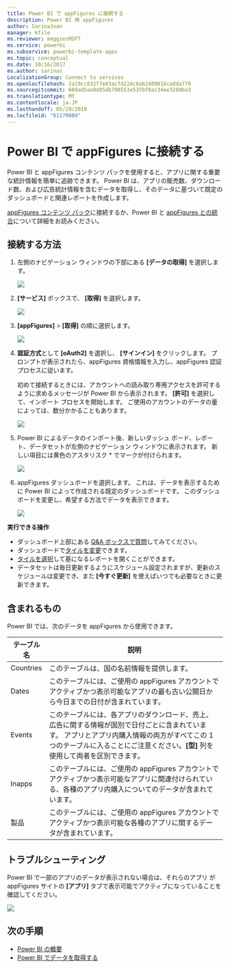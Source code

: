 ```yaml
---
title: Power BI で appFigures に接続する
description: Power BI 用 appFigures
author: SarinaJoan
manager: kfile
ms.reviewer: maggiesMSFT
ms.service: powerbi
ms.subservice: powerbi-template-apps
ms.topic: conceptual
ms.date: 10/16/2017
ms.author: sarinas
LocalizationGroup: Connect to services
ms.openlocfilehash: 2a19cc832f7e03acfd224c6ab2409016ce8da770
ms.sourcegitcommit: 60dad5aa0d85db790553e537bf8ac34ee3289ba3
ms.translationtype: MT
ms.contentlocale: ja-JP
ms.lasthandoff: 05/29/2019
ms.locfileid: "61179809"
---
```

# <a name="connect-to-appfigures-with-power-bi"></a>Power BI で appFigures に接続する
Power BI と appFigures コンテンツ パックを使用すると、アプリに関する重要な統計情報を簡単に追跡できます。 Power BI は、アプリの販売数、ダウンロード数、および広告統計情報を含むデータを取得し、そのデータに基づいて既定のダッシュボードと関連レポートを作成します。

[appFigures コンテンツ パック](https://app.powerbi.com/getdata/services/appfigures)に接続するか、Power BI と [appFigures との統合](https://powerbi.microsoft.com/integrations/appfigures)について詳細をお読みください。

## <a name="how-to-connect"></a>接続する方法
1. 左側のナビゲーション ウィンドウの下部にある **[データの取得]** を選択します。
   
   ![](media/service-connect-to-appfigures/pbi_getdata.png)
2. **[サービス]** ボックスで、 **[取得]** を選択します。
   
   ![](media/service-connect-to-appfigures/pbi_getservices.png)
3. **[appFigures]** \> **[取得]** の順に選択します。
   
   ![](media/service-connect-to-appfigures/appfigures.png)
4. **認証方式**として **[oAuth2]** を選択し、 **[サインイン]** をクリックします。 プロンプトが表示されたら、appFigures 資格情報を入力し、appFigures 認証プロセスに従います。
   
   初めて接続するときには、アカウントへの読み取り専用アクセスを許可するように求めるメッセージが Power BI から表示されます。 **[許可]** を選択して、インポート プロセスを開始します。 ご使用のアカウントのデータの量によっては、数分かかることもあります。
   
   ![](media/service-connect-to-appfigures/appfiguresdoc_06.png)
5. Power BI によるデータのインポート後、新しいダッシュ ボード、レポート、データセットが左側のナビゲーション ウィンドウに表示されます。 新しい項目には黄色のアスタリスク \* でマークが付けられます。
   
    ![](media/service-connect-to-appfigures/pbi_appfigures3.png)
6. appFigures ダッシュボードを選択します。 これは、データを表示するために Power BI によって作成される既定のダッシュボードです。 このダッシュボードを変更し、希望する方法でデータを表示できます。
   
    ![](media/service-connect-to-appfigures/appfiguresdoc_01.png)

**実行できる操作**

* ダッシュボード上部にある [Q&A ボックスで質問](consumer/end-user-q-and-a.md)してみてください。
* ダッシュボードで[タイルを変更](service-dashboard-edit-tile.md)できます。
* [タイルを選択](consumer/end-user-tiles.md)して基になるレポートを開くことができます。
* データセットは毎日更新するようにスケジュール設定されますが、更新のスケジュールは変更でき、また **[今すぐ更新]** を使えばいつでも必要なときに更新できます。

## <a name="whats-included"></a>含まれるもの
Power BI では、次のデータを appFigures から使用できます。

| **テーブル名** | **説明** |
| --- | --- |
| Countries |このテーブルは、国の名前情報を提供します。 |
| Dates |このテーブルには、ご使用の appFigures アカウントでアクティブかつ表示可能なアプリの最も古い公開日から今日までの日付が含まれています。 |
| Events |このテーブルには、各アプリのダウンロード、売上、広告に関する情報が国別で日付ごとに含まれています。 アプリとアプリ内購入情報の両方がすべてこの 1 つのテーブルに入ることにご注意ください。<strong>[型]</strong> 列を使用して両者を区別できます。 |
| Inapps |このテーブルには、ご使用の appFigures アカウントでアクティブかつ表示可能なアプリに関連付けられている、各種のアプリ内購入についてのデータが含まれています。 |
| 製品 |このテーブルには、ご使用の appFigures アカウントでアクティブかつ表示可能な各種のアプリに関するデータが含まれています。 |

## <a name="troubleshooting"></a>トラブルシューティング
Power BI で一部のアプリのデータが表示されない場合は、それらのアプリ が appFigures サイトの **[アプリ]** タブで表示可能でアクティブになっていることを確認してください。

![](media/service-connect-to-appfigures/appfiguresdoc_11.png)

## <a name="next-steps"></a>次の手順
* [Power BI の概要](service-get-started.md)
* [Power BI でデータを取得する](service-get-data.md)

